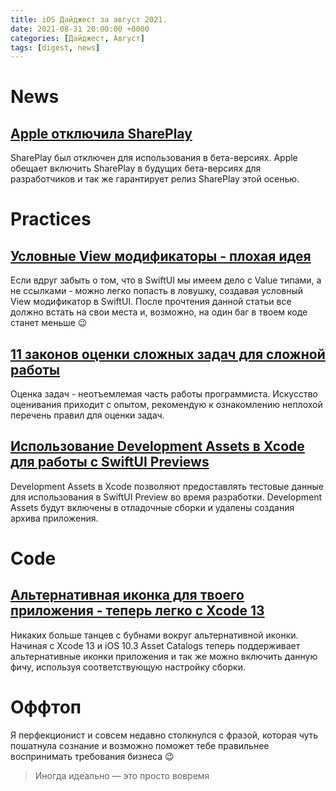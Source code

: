 ```yaml
---
title: iOS Дайджест за август 2021.
date: 2021-08-31 20:00:00 +0000
categories: [Дайджест, Август]
tags: [digest, news]
---
```

# News

## [Apple отключила SharePlay](https://developer.apple.com/news/?id=mxaeu6er)

SharePlay был отключен для использования в бета-версиях. Apple обещает включить SharePlay в будущих бета-версиях для разработчиков и так же гарантирует релиз SharePlay этой осенью.


# Practices

## [Условные View модификаторы - плохая идея](https://www.objc.io/blog/2021/08/24/conditional-view-modifiers)

Если вдруг забыть о том, что в SwiftUI мы имеем дело с Value типами, а не ссылками - можно легко попасть в ловушку, создавая условный View модификатор в SwiftUI. После прочтения данной статьи все должно встать на свои места и, возможно, на один баг в твоем коде станет меньше 😉

## [11 законов оценки сложных задач для сложной работы](https://betterprogramming.pub/11-laws-of-software-estimation-for-complex-work-c23b6e5e9ec4)

Оценка задач - неотъемлемая часть работы программиста. Искусство оценивания приходит с опытом, рекомендую к ознакомлению неплохой перечень правил для оценки задач. 

## [Использование Development Assets в Xcode для работы с SwiftUI Previews](https://www.avanderlee.com/xcode/development-assets-preview-catalog/)

Development Assets в Xcode позволяют предоставлять тестовые данные для использования в SwiftUI Preview во время разработки. Development Assets будут включены в отладочные сборки и удалены создания архива приложения.

# Code

## [Альтернативная иконка для твоего приложения - теперь легко с Xcode 13](https://katzenbaer.medium.com/alternate-app-icons-using-asset-catalogs-in-xcode-13-da6387d1cd78)

Никаких больше танцев с бубнами вокруг альтернативной иконки. Начиная с Xcode 13 и iOS 10.3 Asset Catalogs теперь поддерживает альтернативные иконки приложения и так же можно включить данную фичу, используя соответствующую настройку сборки.

# Оффтоп

Я перфекционист и совсем недавно столкнулся с фразой, которая чуть пошатнула сознание и возможно поможет тебе правильнее воспринимать требования бизнеса 😉

> Иногда идеально — это просто вовремя
